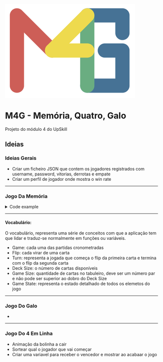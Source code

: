 ![M4G](https://github.com/carmanoli/M4Project/blob/main/M4G.png)

# M4G - Memória, Quatro, Galo

Projeto do módulo 4 do UpSkill

## Ideias

### Ideias Gerais
<ul>
  <li>Criar um ficheiro JSON que contem os jogadores registrados com username, password, vitorias, derrotas e empate</li>
   <li> Criar um perfil de jogador onde mostra o win rate </li>
</ul>

---
### Jogo Da Memória
<details><summary>Code example</summary><p>
  ...
</p></details>

---
#### Vocabulário:
O vocabulário, representa uma série de conceitos com que a aplicação tem que lidar e traduz-se normalmente em funções ou variáveis.
- Game: cada uma das partidas cronometradas
- Flip: cada virar de uma carta
- Turn: representa a jogada que começa o flip da primeira carta e termina com o flip da segunda carta
- Deck Size: o número de cartas disponíveis
- Game Size: quantidade de cartas no tabuleiro, deve ser um número par e não pode ser superior ao dobro do Deck Size
- Game State: representa o estado detalhado de todos os elemetos do jogo


---

### Jogo Do Galo
<ul>
  <li></li>
</ul>

---
### Jogo Do 4 Em Linha
<ul>
  <li> Animação da bolinha a cair </li>
  <li> Sortear qual o jogador que vai começar </li>
   <li> Criar uma variavel para receber o vencedor e mostrar ao acabaar o jogo </li>
</ul>
